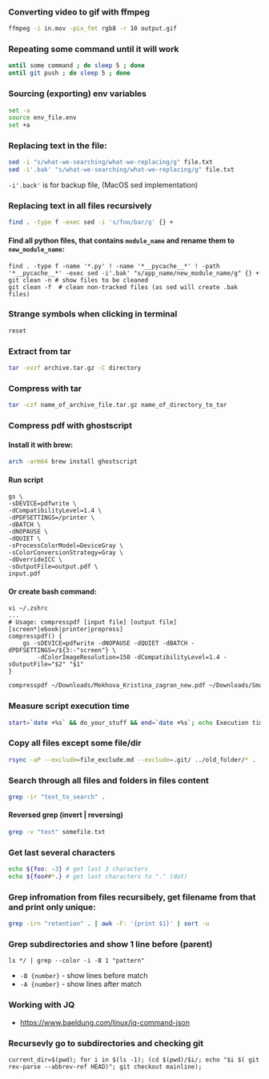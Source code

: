 ### Converting video to gif with ffmpeg
```bash
ffmpeg -i in.mov -pix_fmt rgb8 -r 10 output.gif
```

### Repeating some command until it will work
```bash
until some command ; do sleep 5 ; done
until git push ; do sleep 5 ; done
```

### Sourcing (exporting) env variables
```bash
set -a
source env_file.env
set +a
```

### Replacing text in the file:
```bash
sed -i "s/what-we-searching/what-we-replacing/g" file.txt
sed -i'.bak' "s/what-we-searching/what-we-replacing/g" file.txt
```
`-i'.back'` is for backup file, (MacOS sed implementation)

### Replacing text in all files recursively
```bash
find . -type f -exec sed -i 's/foo/bar/g' {} +
```

#### Find all python files, that contains `module_name` and rename them to `new_module_name`:
```
find . -type f -name '*.py' ! -name '*__pycache__*' ! -path '*__pycache__*' -exec sed -i'.bak' "s/app_name/new_module_name/g" {} +
git clean -n # show files to be cleaned
git clean -f  # clean non-tracked files (as sed will create .bak files)
```

### Strange symbols when clicking in terminal
```bash
reset
```

### Extract from tar
```bash
tar -xvzf archive.tar.gz -C directory
```

### Compress with tar
```bash
tar -czf name_of_archive_file.tar.gz name_of_directory_to_tar
```

### Compress pdf with ghostscript

#### Install it with brew:
```bash
arch -arm64 brew install ghostscript
```

#### Run script
```
gs \
-sDEVICE=pdfwrite \
-dCompatibilityLevel=1.4 \
-dPDFSETTINGS=/printer \
-dBATCH \
-dNOPAUSE \
-dQUIET \
-sProcessColorModel=DeviceGray \
-sColorConversionStrategy=Gray \
-dOverrideICC \
-sOutputFile=output.pdf \
input.pdf
```

#### Or create bash command:
```
vi ~/.zshrc
...
# Usage: compresspdf [input file] [output file] [screen*|ebook|printer|prepress]
compresspdf() {
    gs -sDEVICE=pdfwrite -dNOPAUSE -dQUIET -dBATCH -dPDFSETTINGS=/${3:-"screen"} \
        -dColorImageResolution=150 -dCompatibilityLevel=1.4 -sOutputFile="$2" "$1"
}
```

```bash
compresspdf ~/Downloads/Mokhova_Kristina_zagran_new.pdf ~/Downloads/Small_new_k_zagran.pdf printer
```

### Measure script execution time
```bash
start=`date +%s` && do_your_stuff && end=`date +%s`; echo Execution time was: `expr $end - $start`s
```

### Copy all files except some file/dir
```bash
rsync -aP --exclude=file_exclude.md --exclude=.git/ ../old_folder/* .
```

### Search through all files and folders in files content
```bash
grep -ir "text_to_search" .
```

#### Reversed grep (invert | reversing)
```bash
grep -v "text" somefile.txt
```

### Get last several characters
```bash
echo ${foo: -3} # get last 3 characters
echo ${foo##*.} # get last characters to "." (dot)

```

### Grep infromation from files recursibely, get filename from that and print only unique:
```bash
grep -irn "retention" . | awk -F: '{print $1}' | sort -u
```

### Grep subdirectories and show 1 line before (parent)
```
ls */ | grep --color -i -B 1 "pattern"
```
- `-B {number}` - show lines before match
- `-A {number}` - show lines after match

### Working with JQ
- https://www.baeldung.com/linux/jq-command-json

### Recursevly go to subdirectories and checking git
```
current_dir=$(pwd); for i in $(ls -1); (cd $(pwd)/$i/; echo "$i $( git rev-parse --abbrev-ref HEAD)"; git checkout mainline);
```
